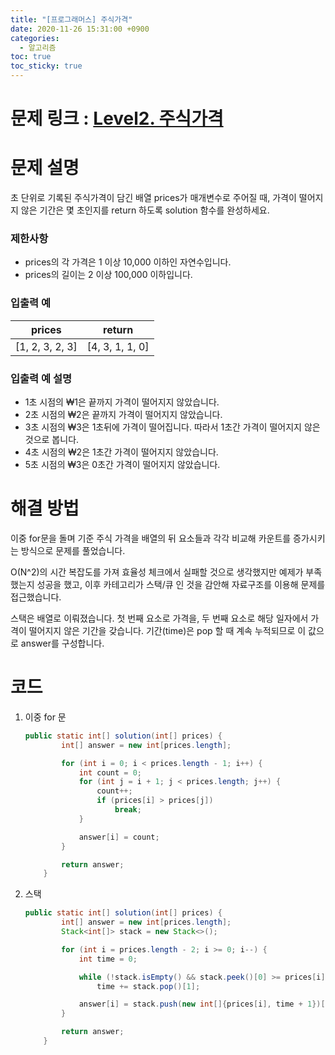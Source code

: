```yaml
---
title: "[프로그래머스] 주식가격"
date: 2020-11-26 15:31:00 +0900
categories:
  - 알고리즘
toc: true
toc_sticky: true
---
```


# 문제 링크 : [Level2. 주식가격](https://programmers.co.kr/learn/courses/30/lessons/42584)

# **문제 설명**

초 단위로 기록된 주식가격이 담긴 배열 prices가 매개변수로 주어질 때, 가격이 떨어지지 않은 기간은 몇 초인지를 return 하도록 solution 함수를 완성하세요.

### 제한사항

- prices의 각 가격은 1 이상 10,000 이하인 자연수입니다.
- prices의 길이는 2 이상 100,000 이하입니다.

### 입출력 예

|prices|return|
|---|---|
|[1, 2, 3, 2, 3]|[4, 3, 1, 1, 0]|

### 입출력 예 설명

- 1초 시점의 ₩1은 끝까지 가격이 떨어지지 않았습니다.
- 2초 시점의 ₩2은 끝까지 가격이 떨어지지 않았습니다.
- 3초 시점의 ₩3은 1초뒤에 가격이 떨어집니다. 따라서 1초간 가격이 떨어지지 않은 것으로 봅니다.
- 4초 시점의 ₩2은 1초간 가격이 떨어지지 않았습니다.
- 5초 시점의 ₩3은 0초간 가격이 떨어지지 않았습니다.

# 해결 방법

이중 for문을 돌며 기준 주식 가격을 배열의 뒤 요소들과 각각 비교해 카운트를 증가시키는 방식으로 문제를 풀었습니다.

O(N^2)의 시간 복잡도를 가져 효율성 체크에서 실패할 것으로 생각했지만 예제가 부족했는지 성공을 했고, 이후 카테고리가 스택/큐 인 것을 감안해 자료구조를 이용해 문제를 접근했습니다.

스택은 배열로 이뤄졌습니다. 첫 번째 요소로 가격을, 두 번째 요소로 해당 일자에서 가격이 떨어지지 않은 기간을 갖습니다. 기간(time)은 pop 할 때 계속 누적되므로 이 값으로 answer를 구성합니다.

# 코드

1. 이중 for 문

    ```java
    public static int[] solution(int[] prices) {
            int[] answer = new int[prices.length];

            for (int i = 0; i < prices.length - 1; i++) {
                int count = 0;
                for (int j = i + 1; j < prices.length; j++) {
                    count++;
                    if (prices[i] > prices[j])
                        break;
                }

                answer[i] = count;
            }

            return answer;
        }
    ```

2. 스택

    ```java
    public static int[] solution(int[] prices) {
            int[] answer = new int[prices.length];
            Stack<int[]> stack = new Stack<>();

            for (int i = prices.length - 2; i >= 0; i--) {
                int time = 0;

                while (!stack.isEmpty() && stack.peek()[0] >= prices[i])
                    time += stack.pop()[1];

                answer[i] = stack.push(new int[]{prices[i], time + 1})[1];
            }

            return answer;
        }
    ```